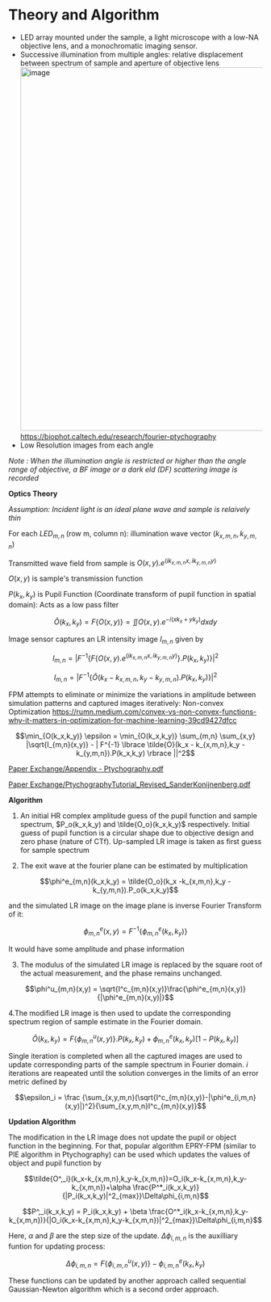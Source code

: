 # Theory and Algorithm
- LED array mounted under the sample, a light microscope with a low-NA objective lens, and a monochromatic imaging sensor.
- Successive illumination from multiple angles: relative displacement between spectrum of sample and aperture of objective lens
  <img width="789" height="720" alt="image" src="https://github.com/user-attachments/assets/e4b4a6c3-406a-4b7e-aba5-aeb8795753dd" />
https://biophot.caltech.edu/research/fourier-ptychography
- Low Resolution images from each angle
  
_Note : When the illumination angle is restricted or higher than the angle range of objective, a BF image or a dark eld (DF) scattering image is recorded_

**Optics Theory**

_Assumption: Incident light is an ideal plane wave and sample is relaively thin_

For each $LED_{m,n}$ (row m, column n): illumination wave vector $(k_{x,m,n},k_{y,m,n})$

Transmitted wave field from sample is $O(x,y).e^{(ik_{x,m,n} x,ik_{y,m,n} y)}$

$O(x,y)$ is sample's transmission function

$P(k_x,k_y)$ is Pupil Function (Coordinate transform of pupil function in spatial domain): Acts as a low pass filter

$$\tilde{O}(k_x,k_y) = F \lbrace O(x,y)\rbrace= \iint O(x,y).e^{-i(xk_{x} + yk_{y})} dxdy$$

Image sensor captures an LR intensity image $I_{m,n}$ given by

$$I_{m,n} = | F^{-1} \lbrace F \lbrace O(x,y).e^{(ik_{x,m,n} x,ik_{y,m,n} y)} \rbrace .P(k_x,k_y) \rbrace |^2$$

$$I_{m,n} = | F^{-1} \lbrace \tilde{O}(k_x - k_{x,m,n},k_y - k_{y,m,n}).P(k_x,k_y) \rbrace |^2$$

FPM attempts to eliminate or minimize the variations in amplitude between simulation patterns and captured images iteratively: Non-convex Optimization https://rumn.medium.com/convex-vs-non-convex-functions-why-it-matters-in-optimization-for-machine-learning-39cd9427dfcc

$$\min_{O(k_x,k_y)} \epsilon = \min_{O(k_x,k_y)} \sum_{m,n} \sum_{x,y} |\sqrt{I_{m,n}(x,y)} - | F^{-1} \lbrace \tilde{O}(k_x - k_{x,m,n},k_y - k_{y,m,n}).P(k_x,k_y) \rbrace ||^2$$

[Paper Exchange/Appendix - Ptychography.pdf ](https://github.com/BioPhotonicaLab-IITD/Fourier_ptychography/blob/ab9ef55759e1c3c872dba262cf95e549f1996407/Paper%20Exchange/Appendix%20-%20Ptychography.pdf)

[Paper Exchange/PtychographyTutorial_Revised_SanderKonijnenberg.pdf](https://github.com/BioPhotonicaLab-IITD/Fourier_ptychography/blob/ab9ef55759e1c3c872dba262cf95e549f1996407/Paper%20Exchange/PtychographyTutorial_Revised_SanderKonijnenberg.pdf)

**Algorithm**

1. An initial HR complex amplitude guess of the pupil function and sample spectrum, $P_o(k_x,k_y) and \tilde{O_o}(k_x,k_y)$ respectively. Initial guess of pupil function is a circular shape due to objective design and zero phase (nature of CTf). Up-sampled LR image is taken as first guess for sample spectrum

2. The exit wave at the fourier plane can be estimated by multiplication

$$\phi^e_{m,n}(k_x,k_y) = \tilde{O_o}(k_x -k_{x,m,n},k_y - k_{y,m,n}).P_o(k_x,k_y)$$

  and the simulated LR image on the image plane is inverse Fourier Transform of it: 

$$\phi^e_{m,n}(x,y) = F^{-1}\lbrace \phi^e_{m,n}(k_x,k_y) \rbrace$$

It would have some amplitude and phase information

3. The modulus of the simulated LR image is replaced by the square root of the actual measurement, and the phase remains unchanged.

$$\phi^u_{m,n}(x,y) = \sqrt{I^c_{m,n}(x,y)}\frac{\phi^e_{m,n}(x,y)}{|\phi^e_{m,n}(x,y)|}$$

4.The modified LR image is then used to update the corresponding spectrum region of sample estimate in the Fourier domain.

$$\tilde{O}(k_x,k_y) = F \lbrace \phi^u_{m,n}(x,y) \rbrace.P(k_x,k_y) + \phi^e_{m,n}(k_x,k_y)[1-P(k_x,k_y)]$$

Single iteration is completed when all the captured images are used to update corresponding parts of the sample spectrum in Fourier domain. $i$ iterations are reapeated until the solution converges in the limits of an error metric defined by

$$\epsilon_i = \frac {\sum_{x,y,m,n}(\sqrt{I^c_{m,n}(x,y)}-|\phi^e_{i,m,n}(x,y)|)^2}{\sum_{x,y,m,n}I^c_{m,n}(x,y)}$$

**Updation Algorithm**

The modification in the LR image does not update the pupil or object function in the beginning. For that, popular algorithm EPRY-FPM (similar to PIE algorithm in Ptychography) can be used which updates the values of object and pupil function by 

$$\tilde{O^,_i}(k_x-k_{x,m,n},k_y-k_{x,m,n})=O_i(k_x-k_{x,m,n},k_y-k_{x,m,n})+\alpha \frac{P^*_i(k_x,k_y)}{|P_i(k_x,k_y)|^2_{max}}\Delta\phi_{i,m,n}$$

$$P^,_i(k_x,k_y) = P_i(k_x,k_y) + \beta \frac{O^*_i(k_x-k_{x,m,n},k_y-k_{x,m,n})}{|O_i(k_x-k_{x,m,n},k_y-k_{x,m,n})|^2_{max}}\Delta\phi_{i,m,n}$$

Here, $\alpha$ and $\beta$ are the step size of the update. $\Delta\phi_{i,m,n}$ is the auxilliary funtion for updating process:

$$\Delta\phi_{i,m,n} = F \lbrace \phi^u_{i,m,n}(x,y) \rbrace - \phi^e_{i,m,n}(k_x,k_y)$$

These functions can be updated by another approach called sequential Gaussian-Newton algorithm which is a second order approach.
